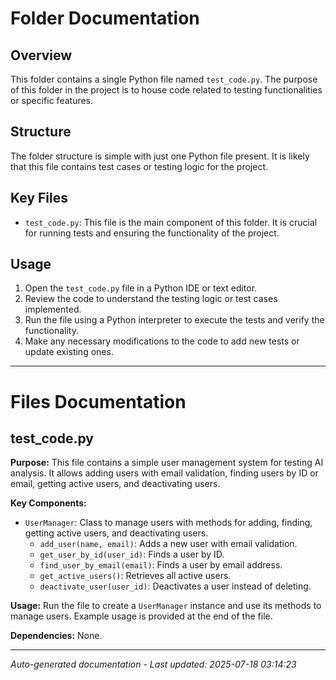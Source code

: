 # Folder Documentation

## Overview
This folder contains a single Python file named `test_code.py`. The purpose of this folder in the project is to house code related to testing functionalities or specific features.

## Structure
The folder structure is simple with just one Python file present. It is likely that this file contains test cases or testing logic for the project.

## Key Files
- `test_code.py`: This file is the main component of this folder. It is crucial for running tests and ensuring the functionality of the project.

## Usage
1. Open the `test_code.py` file in a Python IDE or text editor.
2. Review the code to understand the testing logic or test cases implemented.
3. Run the file using a Python interpreter to execute the tests and verify the functionality.
4. Make any necessary modifications to the code to add new tests or update existing ones.

---

# Files Documentation

## test_code.py

**Purpose:** This file contains a simple user management system for testing AI analysis. It allows adding users with email validation, finding users by ID or email, getting active users, and deactivating users.

**Key Components:**
- `UserManager`: Class to manage users with methods for adding, finding, getting active users, and deactivating users.
    - `add_user(name, email)`: Adds a new user with email validation.
    - `get_user_by_id(user_id)`: Finds a user by ID.
    - `find_user_by_email(email)`: Finds a user by email address.
    - `get_active_users()`: Retrieves all active users.
    - `deactivate_user(user_id)`: Deactivates a user instead of deleting.

**Usage:** Run the file to create a `UserManager` instance and use its methods to manage users. Example usage is provided at the end of the file.

**Dependencies:** None.

---
*Auto-generated documentation - Last updated: 2025-07-18 03:14:23*
